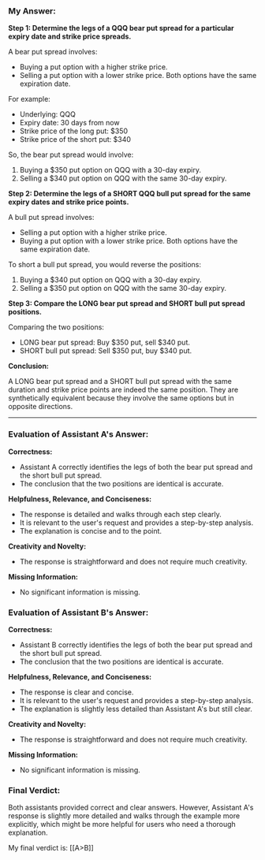 
### My Answer:

**Step 1: Determine the legs of a QQQ bear put spread for a particular expiry date and strike price spreads.**

A bear put spread involves:
- Buying a put option with a higher strike price.
- Selling a put option with a lower strike price.
Both options have the same expiration date.

For example:
- Underlying: QQQ
- Expiry date: 30 days from now
- Strike price of the long put: $350
- Strike price of the short put: $340

So, the bear put spread would involve:
1. Buying a $350 put option on QQQ with a 30-day expiry.
2. Selling a $340 put option on QQQ with the same 30-day expiry.

**Step 2: Determine the legs of a SHORT QQQ bull put spread for the same expiry dates and strike price points.**

A bull put spread involves:
- Selling a put option with a higher strike price.
- Buying a put option with a lower strike price.
Both options have the same expiration date.

To short a bull put spread, you would reverse the positions:
1. Buying a $340 put option on QQQ with a 30-day expiry.
2. Selling a $350 put option on QQQ with the same 30-day expiry.

**Step 3: Compare the LONG bear put spread and SHORT bull put spread positions.**

Comparing the two positions:
- LONG bear put spread: Buy $350 put, sell $340 put.
- SHORT bull put spread: Sell $350 put, buy $340 put.

**Conclusion:**

A LONG bear put spread and a SHORT bull put spread with the same duration and strike price points are indeed the same position. They are synthetically equivalent because they involve the same options but in opposite directions.

---

### Evaluation of Assistant A's Answer:

**Correctness:**
- Assistant A correctly identifies the legs of both the bear put spread and the short bull put spread.
- The conclusion that the two positions are identical is accurate.

**Helpfulness, Relevance, and Conciseness:**
- The response is detailed and walks through each step clearly.
- It is relevant to the user's request and provides a step-by-step analysis.
- The explanation is concise and to the point.

**Creativity and Novelty:**
- The response is straightforward and does not require much creativity.

**Missing Information:**
- No significant information is missing.

### Evaluation of Assistant B's Answer:

**Correctness:**
- Assistant B correctly identifies the legs of both the bear put spread and the short bull put spread.
- The conclusion that the two positions are identical is accurate.

**Helpfulness, Relevance, and Conciseness:**
- The response is clear and concise.
- It is relevant to the user's request and provides a step-by-step analysis.
- The explanation is slightly less detailed than Assistant A's but still clear.

**Creativity and Novelty:**
- The response is straightforward and does not require much creativity.

**Missing Information:**
- No significant information is missing.

### Final Verdict:

Both assistants provided correct and clear answers. However, Assistant A's response is slightly more detailed and walks through the example more explicitly, which might be more helpful for users who need a thorough explanation.

My final verdict is: [[A>B]]